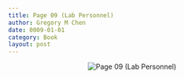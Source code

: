 ```yaml
---
title: Page 09 (Lab Personnel)
author: Gregory M Chen
date: 0009-01-01
category: Book
layout: post
---
```


<p style="text-align:center;"><img src="{{site.baseurl}}/assets/Graphics_v3.2/Page09_Lab-Personnel.png" alt="Page 09 (Lab Personnel)" style="max-height: calc(100vh - 30px - 100px);"/></p>
